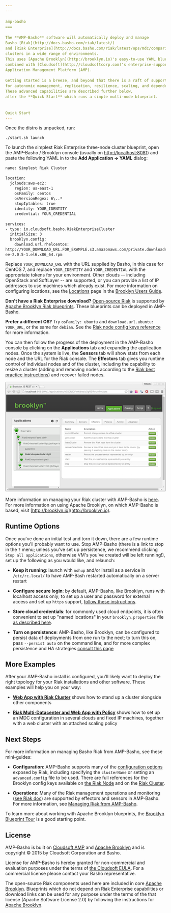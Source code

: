 ```yaml
---
---

amp-basho
===

The **AMP-Basho** software will automatically deploy and manage 
Basho [Riak](http://docs.basho.com/riak/latest/) 
and [Riak Enterprise](http://docs.basho.com/riak/latest/ops/mdc/comparison/) 
clusters in a wide range of environments.
This uses [Apache Brooklyn](http://brooklyn.io)'s easy-to-use YAML blueprinting approach,
combined with [Cloudsoft](http://cloudsoftcorp.com)'s enterprise-supported 
Application Management Platform (AMP).

Getting started is a breeze, and beyond that there is a raft of support 
for autonomic management, replication, resilience, scaling, and dependency injection.
These advanced capabilities are described further below,
after the **Quick Start** which runs a simple multi-node blueprint.


Quick Start
---
```


Once the distro is unpacked, run:

    ./start.sh launch 

To launch the simplest Riak Enterprise three-node cluster blueprint, 
open the AMP-Basho / Brooklyn console (usually on [http://localhost:8081](http://localhost:8081)) and
paste the following YAML in to the **Add Application -> YAML** dialog:

```
name: Simplest Riak Cluster

location:
  jclouds:aws-ec2:
    region: us-east-1
    osFamily: centos
    osVersionRegex: 6\..*
    stopIptables: true
    identity: YOUR_IDENTITY
    credential: YOUR_CREDENTIAL
    
services:
- type: io.cloudsoft.basho.RiakEnterpriseCluster
  initialSize: 3
  brooklyn.config:
    download.url.rhelcentos: http://YOUR_DOWNLOAD_URL.FOR_EXAMPLE.s3.amazonaws.com/private.downloads.basho.com/riak_ee/YOUR_CODE/2.0/2.0.5/rhel/6/riak-ee-2.0.5-1.el6.x86_64.rpm
```

Replace `YOUR_DOWNLOAD_URL` with the URL supplied by Basho, in this case for CentOS 7,
and replace `YOUR_IDENTITY` and `YOUR_CREDENTIAL` with the appropriate tokens for your environment.
Other clouds -- including OpenStack and SoftLayer -- are supported,
or you can provide a list of IP addresses to use machines which already exist.
For more information on configuring locations,
see the [Locations](https://brooklyn.io/v/latest/ops/locations/index.html)
page in the [Brooklyn Users Guide](https://brooklyn.io/v/latest/index.html).

**Don't have a Riak Enterprise download?**  [Open-source Riak](http://docs.basho.com/riak/latest/) 
is supported by [Apache Brooklyn Riak blueprints](https://github.com/apache/incubator-brooklyn/blob/master/software/nosql/src/main/resources/brooklyn/entity/nosql/riak/riak.md). 
These blueprints can be deployed in AMP-Basho.

**Prefer a different OS?**  Try `osFamily: ubuntu` and `download.url.ubuntu: YOUR_URL`, or the same for `debian`.
See the [Riak node config keys reference](docs/RiakNode-config.md) for more information. 

You can then follow the progress of the deployment in the AMP-Basho console by clicking on the
**Applications** tab and expanding the application nodes.  Once the system is live,
the **Sensors** tab will show stats from each node and the URL for the Riak console.
The **Effectors** tab gives you
runtime control of individual nodes and of the cluster, including the capability to 
resize a cluster (adding and removing nodes according to the 
[Riak best practice instructions](http://docs.basho.com/riak/latest/ops/running/nodes/adding-removing/))
and recover failed nodes.  

![Effectors](docs/images/riak_ee_node_level_small.png)

More information on managing your Riak cluster with AMP-Basho is 
[here](docs/managing-riak.md).
For more information on using Apache Brooklyn,
on which AMP-Basho is based, visit [http://brooklyn.io](http://brooklyn.io).


Runtime Options
---

Once you've done an initial test and torn it down, 
there are a few runtime options you'll probably want to use.
Stop AMP-Basho (there is a link to stop in the `?` menu;
unless you've set up persistence, we recommend clicking `Stop all applications`,
otherwise VM's you've created will be left running!),
set up the following as you would like, and relaunch:   

* **Keep it running**:  launch with `nohup` and/or install as a service in `/etc/rc.local/`
  to have AMP-Bash restarted automatically on a server restart
  
* **Configure secure login**:  by default, AMP-Basho, like Brooklyn, runs with localhost access only;
  to set up a user and password for external access and set up `https` support,
  [follow these instructions](https://brooklyn.io/v/latest/ops/brooklyn_properties.html#authentication).

* **Store cloud credentials**: for commonly used cloud endpoints,
  it is often convenient to set up "named locations" in your `brooklyn.properties` file
  [as described here](https://brooklyn.io/v/latest/ops/locations/index.html#inheritance-and-named-locations).

* **Turn on persistence**: AMP-Basho, like Brooklyn, can be configured to persist data of deployments
  from one run to the next; to turn this on, pass `--persist auto` on the command line,
  and for more complex persistence and HA strategies [consult this page](https://brooklyn.io/v/latest/ops/persistence/index.html)


More Examples
---

After your AMP-Basho install is configured, you'll likely want to 
deploy the right topology for your Riak installations and other software.
These examples will help you on your way:

* **[Web App with Riak Cluster](docs/example-with-webapp.md)** 
  shows how to stand up a cluster alongside other components
  
* **[Riak Multi-Datacenter and Web App with Policy](docs/example-behemoth.md)**
  shows how to set up an MDC configuration in several clouds and fixed IP machines,
  together with a web cluster with an attached scaling policy


Next Steps
---

For more information on managing Basho Riak from AMP-Basho, see these mini-guides:

* **Configuration**: AMP-Basho supports many of the [configuration options](http://docs.basho.com/riak/latest/ops/building/configuration/)
  exposed by Riak, including specifying the `clusterName` or setting an `advanced.config` file to be used.
  There are full references for the Brooklyn config keys
  available on [the Riak Node](docs/RiakNode-config.md) and on the [Riak Cluster](docs/RiakCluster-config.md).

* **Operations**: Many of the Riak management operations and monitoring ([see Riak doc](http://docs.basho.com/riak/latest/)) 
  are supported by effectors and sensors in AMP-Basho.
  For more information, see [Managing Riak from AMP-Basho](docs/managing-riak.md).

To learn more about working with Apache Brooklyn blueprints,
the [Brooklyn Blueprint Tour](https://brooklyn.io/learnmore/blueprint-tour.html) 
is a good starting point.


License
---

AMP-Basho is built on [Cloudsoft AMP](http://www.cloudsoftcorp.com) and [Apache Brooklyn](http://brooklyn.io)
and is copyright &copy; 2015 by Cloudsoft Corporation and Basho.

License for AMP-Basho is hereby granted for non-commercial and evaluation purposes 
under the terms of [the Cloudsoft EULA](LICENSE.txt).
For a commercial license please contact your Basho representative. 

The open-source Riak components used here are included in core [Apache Brooklyn](http://brooklyn.io).
Blueprints which do not depend on Riak Enterprise capabilities or download links
can be used for any purpose under the terms of the that license (Apache Software License 2.0)
by following the instructions for [Apache Brooklyn](http://brooklyn.io). 

